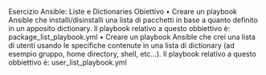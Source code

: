 Esercizio Ansible: Liste e Dictionaries
Obiettivo
• Creare un playbook Ansible che installi/disinstalli una lista di pacchetti in base a quanto definito in un apposito dictionary.
Il playbook relativo a questo obbiettivo è: package_list_playbook.yml
• Creare un playbook Ansible che crei una lista di utenti usando le specifiche contenute in una lista di dictionary (ad esempio gruppo, home directory, shell, etc...).
Il playbook relativo a questo obbiettivo è: user_list_playbook.yml
